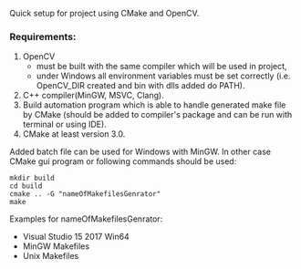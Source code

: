Quick setup for project using CMake and OpenCV.

### Requirements:
1. OpenCV
   - must be built with the same compiler which will be used in project,
   - under Windows all environment variables must be set correctly
     (i.e. OpenCV_DIR created and bin with dlls added do PATH).
2. C++ compiler(MinGW, MSVC, Clang).
3. Build automation program which is able to handle generated make file by CMake
	(should be added to compiler's package and can be run with terminal or using IDE).
4. CMake at least version 3.0.

Added batch file can be used for Windows with MinGW.
In other case CMake gui program or following commands should be used:
```
mkdir build
cd build
cmake .. -G "nameOfMakefilesGenrator" 
make
```
Examples for nameOfMakefilesGenrator:
 - Visual Studio 15 2017 Win64
 - MinGW Makefiles
 - Unix Makefiles
